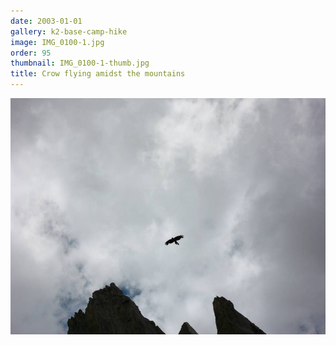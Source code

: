 ```yaml
---
date: 2003-01-01
gallery: k2-base-camp-hike
image: IMG_0100-1.jpg
order: 95
thumbnail: IMG_0100-1-thumb.jpg
title: Crow flying amidst the mountains
---
```


![Crow flying amidst the mountains](./IMG_0100-1.jpg)